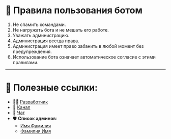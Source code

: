 <!-- RimMirK's Telegram Bot Template - Template for building Telegram bots         -->
<!-- Copyright (C) 2025-present RimMirK                                            -->
<!--                                                                               -->
<!-- This file is part of the RimMirK's Telegram Bot Template.                     -->
<!--                                                                               -->
<!-- Telegram Bot Template is free software: you can use, modify, and redistribute -->
<!-- it under the terms of the Apache License 2.0.                                 -->
<!--                                                                               -->
<!-- Use responsibly and respect the author's work.                                -->
<!--                                                                               -->
<!-- LICENSE: See LICENSE file for full terms.                                     -->
<!-- NOTICE: Dear developer — this file is written especially for you.            -->
<!--         Take a moment to read it: inside is a message, acknowledgements,      -->
<!--         and guidance that matter.                                             -->
<!--                                                                               -->
<!-- Repository: https://github.com/RimMirK/RimMirKs_TelegramBotTemplate           -->
<!-- Telegram: @RimMirK                                                            -->


# 📜 Правила пользования ботом

1. Не спамить командами.  
2. Не нагружать бота и не мешать его работе.  
3. Уважать администрацию.  
4. Администрация всегда права.  
5. Администрация имеет право забанить в любой момент без предупреждения.  
6. Использование бота означает автоматическое согласие с этими правилами. 

---

# 🔗 Полезные ссылки:
- 👨‍💻 [Разработчик](https://t.me/RimMirK)  
- 📢 [Канал](https://t.me/RimBiO)  
- 💬 [Чат](https://t.me/+C8wBuWslN7gwZGNi)  
- 🛡 **Список админов**:
    - [Имя Фамилия](https://t.me/RimMirK)
    - [Фамилия Имя](https://t.me/RimMirK)